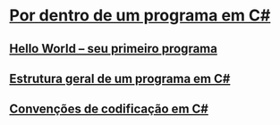 # [Por dentro de um programa em C#](index.md)
## [Hello World – seu primeiro programa](hello-world-your-first-program.md)
## [Estrutura geral de um programa em C#](general-structure-of-a-csharp-program.md)
## [Convenções de codificação em C#](coding-conventions.md)
